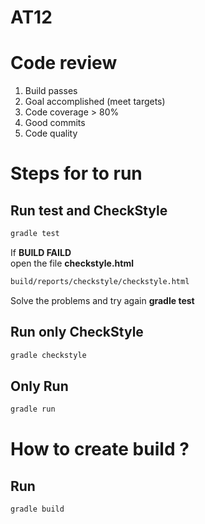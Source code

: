 # AT12

# Code review

1. Build passes
1. Goal accomplished (meet targets)
1. Code coverage > 80%
1. Good commits
1. Code quality

# Steps for to run

## Run test and CheckStyle
```bash
gradle test
```
If **BUILD FAILD**  
open the file **checkstyle.html** 
```bash
build/reports/checkstyle/checkstyle.html
```
Solve the problems and try again **gradle test**


## Run only CheckStyle
```bash
gradle checkstyle
```

## Only Run
```bash
gradle run
```

# How to create build ?

## Run
```bash
gradle build
```
